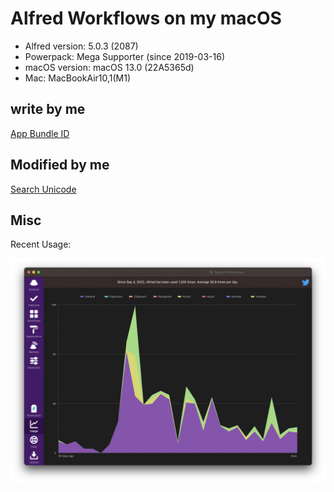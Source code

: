 # Alfred Workflows on my macOS


- Alfred version: 5.0.3 (2087)
- Powerpack: Mega Supporter (since 2019-03-16)
- macOS version: macOS 13.0 (22A5365d)
- Mac: MacBookAir10,1(M1)



## write by me

[App Bundle ID](./workflows/App%20Bundle%20ID.md)


## Modified by me

[Search Unicode](./workflows-mod/Search%20Unicode.md)



## Misc


Recent Usage:

![recent usage](./attachments/recent-usage.png)


